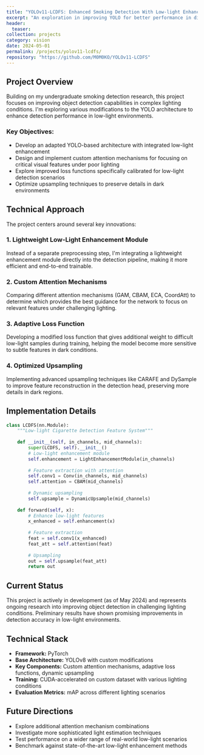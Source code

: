 ```yaml
---
title: "YOLOv11-LCDFS: Enhanced Smoking Detection With Low-light Enhancement"
excerpt: "An exploration in improving YOLO for better performance in diverse lighting conditions, with a focus on low-light cigarette detection."
header:
  teaser: 
collection: projects
category: vision
date: 2024-05-01
permalink: /projects/yolov11-lcdfs/
repository: "https://github.com/M0M0KO/YOLOv11-LCDFS"
---
```


## Project Overview

Building on my undergraduate smoking detection research, this project focuses on improving object detection capabilities in complex lighting conditions. I'm exploring various modifications to the YOLO architecture to enhance detection performance in low-light environments.

### Key Objectives:

- Develop an adapted YOLO-based architecture with integrated low-light enhancement
- Design and implement custom attention mechanisms for focusing on critical visual features under poor lighting
- Explore improved loss functions specifically calibrated for low-light detection scenarios
- Optimize upsampling techniques to preserve details in dark environments

## Technical Approach

The project centers around several key innovations:

### 1. Lightweight Low-Light Enhancement Module
Instead of a separate preprocessing step, I'm integrating a lightweight enhancement module directly into the detection pipeline, making it more efficient and end-to-end trainable.

### 2. Custom Attention Mechanisms
Comparing different attention mechanisms (GAM, CBAM, ECA, CoordAtt) to determine which provides the best guidance for the network to focus on relevant features under challenging lighting.

### 3. Adaptive Loss Function
Developing a modified loss function that gives additional weight to difficult low-light samples during training, helping the model become more sensitive to subtle features in dark conditions.

### 4. Optimized Upsampling
Implementing advanced upsampling techniques like CARAFE and DySample to improve feature reconstruction in the detection head, preserving more details in dark regions.

## Implementation Details

```python
class LCDFS(nn.Module):
    """Low-light Cigarette Detection Feature System"""
    
    def __init__(self, in_channels, mid_channels):
        super(LCDFS, self).__init__()
        # Low-light enhancement module
        self.enhancement = LightEnhancementModule(in_channels)
        
        # Feature extraction with attention
        self.conv1 = Conv(in_channels, mid_channels)
        self.attention = CBAM(mid_channels)
        
        # Dynamic upsampling
        self.upsample = DynamicUpsample(mid_channels)
        
    def forward(self, x):
        # Enhance low-light features
        x_enhanced = self.enhancement(x)
        
        # Feature extraction
        feat = self.conv1(x_enhanced)
        feat_att = self.attention(feat)
        
        # Upsampling
        out = self.upsample(feat_att)
        return out
```

## Current Status

This project is actively in development (as of May 2024) and represents ongoing research into improving object detection in challenging lighting conditions. Preliminary results have shown promising improvements in detection accuracy in low-light environments.

## Technical Stack

- **Framework:** PyTorch
- **Base Architecture:** YOLOv8 with custom modifications
- **Key Components:** Custom attention mechanisms, adaptive loss functions, dynamic upsampling
- **Training:** CUDA-accelerated on custom dataset with various lighting conditions
- **Evaluation Metrics:** mAP across different lighting scenarios

## Future Directions

- Explore additional attention mechanism combinations
- Investigate more sophisticated light estimation techniques
- Test performance on a wider range of real-world low-light scenarios
- Benchmark against state-of-the-art low-light enhancement methods 